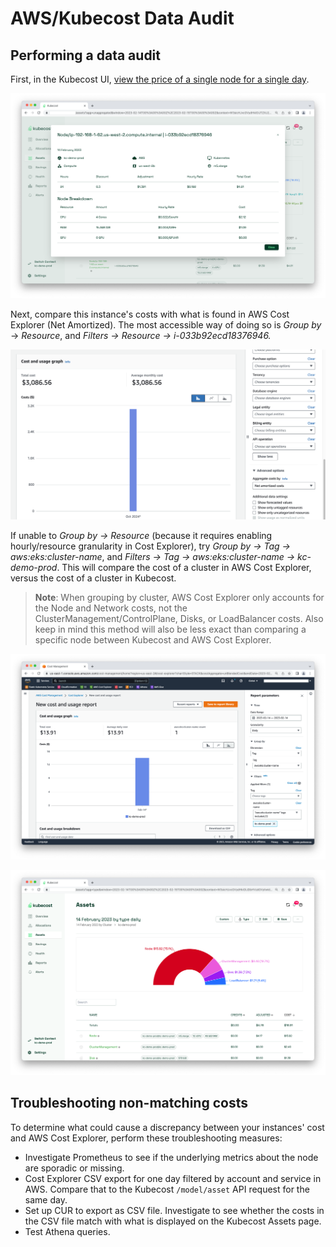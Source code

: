 # AWS/Kubecost Data Audit

## Performing a data audit

First, in the Kubecost UI, [view the price of a single node for a single day](./).

![Node cost details](/images/data-auditing/dataaudit-step4.png)

Next, compare this instance's costs with what is found in AWS Cost Explorer (Net Amortized). The most accessible way of doing so is _Group by_ -> _Resource_, and _Filters -> Resource -> i-033b92ecd18376946._

![A node cost for one day in AWS Cost Explorer](/images/data-auditing/dataaudit-aws-costexplorer1.png)

If unable to _Group by -> Resource_ (because it requires enabling hourly/resource granularity in Cost Explorer), try _Group by -> Tag -> aws:eks:cluster-name_, and _Filters -> Tag -> aws:eks:cluster-name -> kc-demo-prod_. This will compare the cost of a cluster in AWS Cost Explorer, versus the cost of a cluster in Kubecost.

> **Note**: When grouping by cluster, AWS Cost Explorer only accounts for the Node and Network costs, not the ClusterManagement/ControlPlane, Disks, or LoadBalancer costs. Also keep in mind this method will also be less exact than comparing a specific node between Kubecost and AWS Cost Explorer.

![Daily cost of an EKS cluster in AWS Cost Explorer](/images/data-auditing/dataaudit-aws-costexplorer2.png)

![Kubecost Asset cost for an EKS cluster](/images/data-auditing/dataaudit-aws-kubecost.png)

## Troubleshooting non-matching costs

To determine what could cause a discrepancy between your instances' cost and AWS Cost Explorer, perform these troubleshooting measures:

* Investigate Prometheus to see if the underlying metrics about the node are sporadic or missing.
* Cost Explorer CSV export for one day filtered by account and service in AWS. Compare that to the Kubecost `/model/asset` API request for the same day.
* Set up CUR to export as CSV file. Investigate to see whether the costs in the CSV file match with what is displayed on the Kubecost Assets page.
* Test Athena queries.
